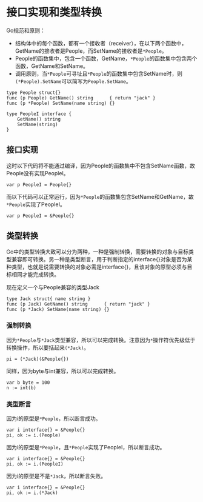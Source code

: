 # 接口实现和类型转换
Go规范和原则：
- 结构体中的每个函数，都有一个接收者（receiver），在以下两个函数中，GetName的接收者是People，而SetName的接收者是`*People`。
- People的函数集中，包含一个函数，GetName，`*People`的函数集中包含两个函数，GetName和SetName。
- 调用原则，当`*People`可寻址且`*People`的函数集中包含SetName时，则`(*People).SetName`可以简写为`People.SetName`。

```
type People struct{}
func (p People) GetName() string      { return "jack" }
func (p *People) SetName(name string) {}

type PeopleI interface {
	GetName() string
	SetName(string)
}
```

## 接口实现
这时以下代码将不能通过编译，因为People的函数集中不包含SetName函数，故People没有实现PeopleI。
```
var p PeopleI = People{}
```

而以下代码可以正常运行，因为`*People`的函数集包含SetName和GetName，故`*People`实现了PeopleI。
```
var p PeopleI = &People{}
```

## 类型转换
Go中的类型转换大致可以分为两种，一种是强制转换，需要转换的对象与目标类型兼容即可转换。另一种是类型断言，用于判断指定的interface{}对象是否为某种类型，也就是说需要转换的对象必需是interface{}，且该对象的原型必须与目标相同才能完成转换。

现在定义一个与People兼容的类型Jack
```
type Jack struct{ name string }
func (p Jack) GetName() string      { return "jack" }
func (p *Jack) SetName(name string) {}
```

### 强制转换
因为`*People`与`*Jack`类型兼容，所以可以完成转换。注意因为`*`操作符优先级低于转换操作，所以要括起来`(*Jack)`。
```
pi = (*Jack)(&People{})
```

同样，因为byte与int兼容，所以可以完成转换。
```
var b byte = 100
n := int(b)
```

### 类型断言
因为i的原型是`*People`，所以断言成功。
```
var i interface{} = &People{}
pi, ok := i.(People)
```

因为i的原型是`*People`，且`*People`实现了PeopleI，所以断言成功。
```
var i interface{} = &People{}
pi, ok := i.(PeopleI)
```

因为i的原型是不是`*Jack`，所以断言失败。
```
var i interface{} = &People{}
pi, ok := i.(*Jack)
```
